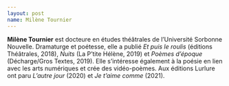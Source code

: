 ```yaml
---
layout: post
name: Milène Tournier
---
```

**Milène Tournier** est docteure en études théâtrales de l’Université Sorbonne Nouvelle. Dramaturge et poétesse, elle a publié *Et puis le roulis* (éditions Théâtrales, 2018), *Nuits* (La P’tite Hélène, 2019) et *Poèmes d’époque* (Décharge/Gros Textes, 2019). Elle s’intéresse également à la poésie en lien avec les arts numériques et crée des vidéo-poèmes. Aux éditions Lurlure ont paru *L’autre jour* (2020) et *Je t’aime comme* (2021).
